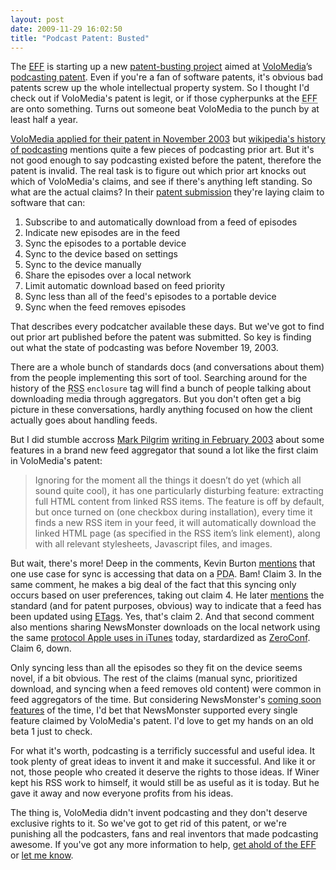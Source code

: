 ```yaml
---
layout: post
date: 2009-11-29 16:02:50
title: "Podcast Patent: Busted"
---
```


The [EFF][] is starting up a new [patent-busting project][] aimed at
[VoloMedia][]’s [podcasting patent][]. Even if you're a fan of software
patents, it's obvious bad patents screw up the whole intellectual
property system. So I thought I'd check out if VoloMedia's patent is
legit, or if those cypherpunks at the
<acronym title="Electronic Frontier Foundation"><span
class="caps">EFF</span></acronym> are onto something. Turns out someone
beat VoloMedia to the punch by at least half a year.

[VoloMedia applied for their patent in November 2003][] but [wikipedia's
history of podcasting][] mentions quite a few pieces of podcasting prior
art. But it's not good enough to say podcasting existed before the
patent, therefore the patent is invalid. The real task is to figure out
which prior art knocks out which of VoloMedia's claims, and see if
there's anything left standing. So what are the actual claims? In their
[patent submission][podcasting patent] they're laying claim to software
that can:

1.  Subscribe to and automatically download from a feed of episodes
2.  Indicate new episodes are in the feed
3.  Sync the episodes to a portable device
4.  Sync to the device based on settings
5.  Sync to the device manually
6.  Share the episodes over a local network
7.  Limit automatic download based on feed priority
8.  Sync less than all of the feed's episodes to a portable device
9.  Sync when the feed removes episodes

That describes every podcatcher available these days. But we've got to
find out prior art published before the patent was submitted. So key is
finding out what the state of podcasting was before November 19, 2003.

There are a whole bunch of standards docs (and conversations about them)
from the people implementing this sort of tool. Searching around for the
history of the
<acronym title="Really Simple Syndication. No wait, RDF Site Summary. Or maybe Rich Site Summary?"><span
class="caps">RSS</span></acronym> `enclosure` tag will find a bunch of
people talking about downloading media through aggregators. But you
don't often get a big picture in these conversations, hardly anything
focused on how the client actually goes about handling feeds.

But I did stumble accross [Mark Pilgrim][] [writing in February 2003][]
about some features in a brand new feed aggregator that sound a lot like
the first claim in VoloMedia's patent:

> Ignoring for the moment all the things it doesn’t do yet (which all
> sound quite cool), it has one particularly disturbing feature:
> extracting full <span class="caps">HTML</span> content from linked
> <span class="caps">RSS</span> items. The feature is off by default,
> but once turned on (one checkbox during installation), every time it
> finds a new <span class="caps">RSS</span> item in your feed, it will
> automatically download the linked <span class="caps">HTML</span> page
> (as specified in the <span class="caps">RSS</span> item’s link
> element), along with all relevant stylesheets, Javascript files, and
> images.

But wait, there's more! Deep in the comments, Kevin Burton [mentions][]
that one use case for sync is accessing that data on a
<acronym title="personal digital assistant"><span
class="caps">PDA</span></acronym>. Bam! Claim 3. In the same comment, he
makes a big deal of the fact that this syncing only occurs based on user
preferences, taking out claim 4. He later [mentions][1] the standard
(and for patent purposes, obvious) way to indicate that a feed has been
updated using [ETags][]. Yes, that's claim 2. And that second comment
also mentions sharing NewsMonster downloads on the local network using
the same [protocol Apple uses in iTunes][] today, stardardized as
[ZeroConf][]. Claim 6, down.

Only syncing less than all the episodes so they fit on the device seems
novel, if a bit obvious. The rest of the claims (manual sync,
prioritized download, and syncing when a feed removes old content) were
common in feed aggregators of the time. But considering NewsMonster's
[coming soon features][] of the time, I'd bet that NewsMonster supported
every single feature claimed by VoloMedia's patent. I'd love to get my
hands on an old beta 1 just to check.

For what it's worth, podcasting is a terrificly successful and useful
idea. It took plenty of great ideas to invent it and make it successful.
And like it or not, those people who created it deserve the rights to
those ideas. If Winer kept his <span class="caps">RSS</span> work to
himself, it would still be as useful as it is today. But he gave it away
and now everyone profits from his ideas.

The thing is, VoloMedia didn't invent podcasting and they don't deserve
exclusive rights to it. So we've got to get rid of this patent, or we're
punishing all the podcasters, fans and real inventors that made
podcasting awesome. If you've got any more information to help, [get
ahold of the EFF][] or [let me know][].

  [EFF]: http://eff.org "Electronic Frontier Foundation"
  [patent-busting project]: http://www.eff.org/deeplinks/2009/11/eff-tackles-bogus-podcasting-patent-and-we-need-yo
    "EFF Tackles Bogus Podcasting Patent - And We Need Your Help"
  [VoloMedia]: http://www.volomedia.com/
  [podcasting patent]: http://patft1.uspto.gov/netacgi/nph-Parser?Sect1=PTO1&Sect2=HITOFF&d=PALL&p=1&u=%2Fnetahtml%2FPTO%2Fsrchnum.htm&r=1&f=G&l=50&s1=7568213.PN.&OS=PN/7568213&RS=PN/7568213
  [VoloMedia applied for their patent in November 2003]: http://newteevee.com/2009/07/29/volomedia-awarded-the-patent-for-podcasting/
  [wikipedia's history of podcasting]: http://en.wikipedia.org/wiki/History_of_podcasting
  [Mark Pilgrim]: http://diveintomark.org
  [writing in February 2003]: http://diveintomark.org/archives/2003/02/20/robotstxt_support_for_uberaggregators
  [mentions]: http://diveintomark.org/archives/2003/02/20/robotstxt_support_for_uberaggregators#comment-480
  [1]: http://diveintomark.org/archives/2003/02/20/robotstxt_support_for_uberaggregators#comment-481
  [ETags]: http://rfc2616.com/#14.19 "entity tags"
  [protocol Apple uses in iTunes]: http://www.apple.com/support/bonjour/
    "Bonjour"
  [ZeroConf]: http://zeroconf.org
  [coming soon features]: http://web.archive.org/web/20030401171052/http://www.newsmonster.org/coming-soon.html
  [get ahold of the EFF]: mailto:podcasting_priorart@eff.org
  [let me know]: http://josephholsten.com
